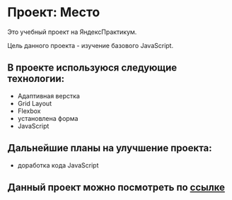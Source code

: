 # Проект: Место

Это учебный проект на ЯндексПрактикум. 

Цель данного проекта - изучение базового JavaScript.

## В проекте используюся следующие технологии:

* Адаптивная верстка
* Grid Layout
* Flexbox
* установлена форма
* JavaScript

## Дальнейшие планы на улучшение проекта:
- доработка кода JavaScript

## Данный проект можно поcмотреть по [ссылке](https://alina777ps.github.io/mesto)

